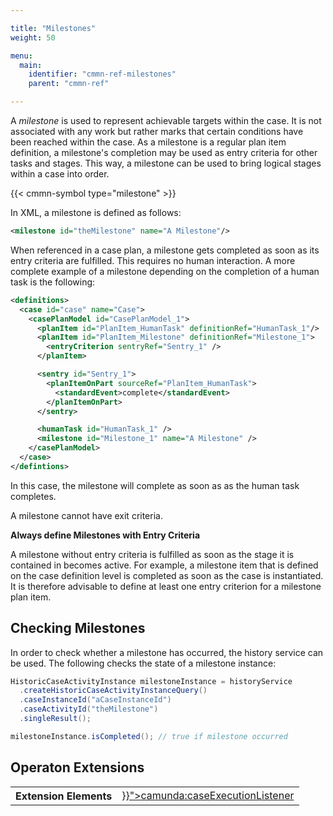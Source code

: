```yaml
---

title: "Milestones"
weight: 50

menu:
  main:
    identifier: "cmmn-ref-milestones"
    parent: "cmmn-ref"

---
```


A *milestone* is used to represent achievable targets within the case. It is not associated with any work but rather marks that certain conditions have been reached within the case. As a milestone is a regular plan item definition, a milestone's completion may be used as entry criteria for other tasks and stages. This way, a milestone can be used to bring logical stages within a case into order.

{{< cmmn-symbol type="milestone" >}}

In XML, a milestone is defined as follows:

```xml
<milestone id="theMilestone" name="A Milestone"/>
```

When referenced in a case plan, a milestone gets completed as soon as its entry criteria are fulfilled. This requires no human interaction. A more complete example of a milestone depending on the completion of a human task is the following:

```xml
<definitions>
  <case id="case" name="Case">
    <casePlanModel id="CasePlanModel_1">
      <planItem id="PlanItem_HumanTask" definitionRef="HumanTask_1"/>
      <planItem id="PlanItem_Milestone" definitionRef="Milestone_1">
        <entryCriterion sentryRef="Sentry_1" />
      </planItem>

      <sentry id="Sentry_1">
        <planItemOnPart sourceRef="PlanItem_HumanTask">
          <standardEvent>complete</standardEvent>
        </planItemOnPart>
      </sentry>

      <humanTask id="HumanTask_1" />
      <milestone id="Milestone_1" name="A Milestone" />
    </casePlanModel>
  </case>
</defintions>
```

In this case, the milestone will complete as soon as as the human task completes.

A milestone cannot have exit criteria.

<div class="alert alert-info">
  <p><strong>Always define Milestones with Entry Criteria</strong></p>
  <p>
    A milestone without entry criteria is fulfilled as soon as the stage it is contained in becomes active. For example, a milestone item that is defined on the case definition level is completed as soon as the case is instantiated. It is therefore advisable to define at least one entry criterion for a milestone plan item.
  </p>
</div>

## Checking Milestones

In order to check whether a milestone has occurred, the history service can be used. The following checks the state of a milestone instance:

```java
HistoricCaseActivityInstance milestoneInstance = historyService
  .createHistoricCaseActivityInstanceQuery()
  .caseInstanceId("aCaseInstanceId")
  .caseActivityId("theMilestone")
  .singleResult();

milestoneInstance.isCompleted(); // true if milestone occurred
```

## Operaton Extensions

<table class="table table-striped">
  <tr>
    <th>Extension Elements</th>
    <td>
      <a href="{{< ref "/manual/reference/cmmn11/custom-extensions/camunda-elements.md#caseexecutionlistener" >}}">camunda:caseExecutionListener</a>
    </td>
  </tr>
</table>
